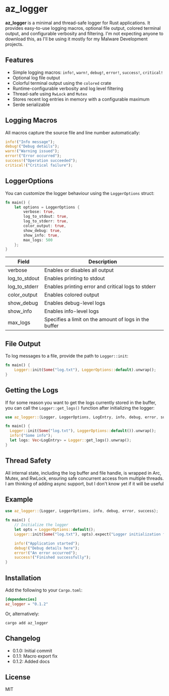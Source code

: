 # az_logger

**az_logger** is a minimal and thread-safe logger for Rust applications. It provides easy-to-use logging macros, optional file output, colored terminal output, and configurable verbosity and filtering.
I'm not expecting anyone to download this, as I'll be using it mostly for my Malware Development projects.

## Features

- Simple logging macros: `info!`, `warn!`, `debug!`, `error!`, `success!`, `critical!`
- Optional log file output
- Colorful terminal output using the `colored` crate
- Runtime-configurable verbosity and log level filtering
- Thread-safe using `RwLock` and `Mutex`
- Stores recent log entries in memory with a configurable maximum
- Serde serializable

## Logging Macros

All macros capture the source file and line number automatically:

```rust
info!("Info message");
debug!("Debug details");
warn!("Warning issued");
error!("Error occurred");
success!("Operation succeeded");
critical!("Critical failure");
```

## LoggerOptions

You can customize the logger behaviour using the `LoggerOptions` struct:

```rust
fn main() {
    let options = LoggerOptions {
        verbose: true,
        log_to_stdout: true,
        log_to_stderr: true,
        color_output: true,
        show_debug: true,
        show_info: true,
        max_logs: 500
    };
}
```

| Field         | Description                                           |
|---------------|-------------------------------------------------------|
| verbose       | Enables or disables all output                        |
 | log_to_stdout | Enables printing to stdout                            |
 | log_to_stderr | Enables printing error and critical logs to stderr    |
 | color_output  | Enables colored output                                |
 | show_debug    | Enables debug-level logs                              |
| show_info     | Enables info-level logs                               |
| max_logs      | Specifies a limit on the amount of logs in the buffer |

## File Output

To log messages to a file, provide the path to `Logger::init`:

```rust
fn main() {
    Logger::init(Some("log.txt"), LoggerOptions::default).unwrap();
}
```

## Getting the Logs

If for some reason you want to get the logs currently stored in the buffer, you can call the `Logger::get_logs()` function after initializing the logger:

```rust
use az_logger::{Logger, LoggerOptions, LogEntry, info, debug, error, success};

fn main() {
  Logger::init(Some("log.txt"), LoggerOptions::default()).unwrap();
  info!("Some info");
  let logs: Vec<LogEntry> = Logger::get_logs().unwrap();
}
```

## Thread Safety

All internal state, including the log buffer and file handle, is wrapped in Arc, Mutex, and RwLock, ensuring safe concurrent access from multiple threads.
I am thinking of adding async support, but I don't know yet if it will be useful

## Example

```rust
use az_logger::{Logger, LoggerOptions, info, debug, error, success};

fn main() {
    // Initialize the logger
    let opts = LoggerOptions::default();
    Logger::init(Some("log.txt"), opts).expect("Logger initialization failed");

    info!("Application started");
    debug!("Debug details here");
    error!("An error occurred");
    success!("Finished successfully");
}
```

## Installation

Add the following to your `Cargo.toml`:

```toml
[dependencies]
az_logger = "0.1.2"

```

Or, alternatively:

```shell
cargo add az_logger
```

## Changelog

* 0.1.0: Initial commit
* 0.1.1: Macro export fix
* 0.1.2: Added docs


## License

MIT
